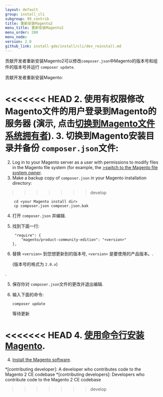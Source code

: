 ```yaml
---
layout: default
group: install_cli 
subgroup: 99_contrib
title: 重新安装Magento2
menu_title: 重新安装Magento2
menu_order: 200
menu_node: 
version: 2.0
github_link: install-gde/install/cli/dev_reinstall.md
---
```


贡献开发者重新安装Magento2可以修改`composer.json`中Magento的版本号和组件的版本号并运行 `composer update`. 

贡献开发者重新安装Magento:

<<<<<<< HEAD
2.	使用有权限修改Magento文件的用户登录到Magento的服务器 (演示, 点击<a href="{{ site.gdeurl }}install-gde/prereq/apache-user.html#install-update-depend-user-switch">切换到Magento文件系统拥有者</a>).
3.	切换到Magento安装目录并备份 `composer.json`文件:
=======
2.	Log in to your Magento server as a user with permissions to modify files in the Magento file system (for example, the <a href="{{page.baseurl}}install-gde/prereq/file-sys-perms-over.html">>switch to the Magento file system owner</a>.
3.	Make a backup copy of `composer.json` in your Magento installation directory:
>>>>>>> develop

		cd <your Magento install dir>
		cp composer.json composer.json.bak

4.	打开 `composer.json` 并编辑.
5.	找到下面一行:

		 "require": {
        	"magento/product-community-edition": "<version>"
    	},

5.	替换 `<version>` 到您想更新到的版本号, `<version>` 是要使用的产品版本。. 
	
	(版本号的格式为 `2.0.x`)
<!-- is the `magento/product-community-edition` version from -->.
5.	保存你对 `composer.json`文件的更改并退出编辑.
6.	输入下面的命令:

		composer update

	等待更新

<<<<<<< HEAD
4.	<a href="{{ site.gdeurl }}install-gde/install/cli/install-cli.html">使用命令行安装Magento</a>.
=======
4.	<a href="{{page.baseurl}}install-gde/install/cli/install-cli.html">Install the Magento software</a>.

*[contributing developer]: A developer who contributes code to the Magento 2 CE codebase
*[contributing developers]: Developers who contribute code to the Magento 2 CE codebase
>>>>>>> develop
